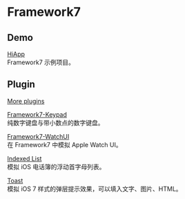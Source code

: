 Framework7
==========

Demo
----

[HiApp](https://github.com/Ju2ender/HiApp)    
Framework7 示例项目。

Plugin
------

[More plugins](http://framework7.taobao.org/plugins/)

[Framework7-Keypad](https://github.com/Ju2ender/Framework7-Keypad)    
纯数字键盘与带小数点的数字键盘。

[Framework7-WatchUI](https://github.com/Ju2ender/Framework7-WatchUI)    
在 Framework7 中模拟 Apple Watch UI。

[Indexed List](https://github.com/Ju2ender/Framework7-Indexed-List-plugin)    
模拟 iOS 电话簿的浮动首字母列表。

[Toast](https://github.com/Ju2ender/Toast-for-Framework7)    
模拟 iOS 7 样式的弹层提示效果，可以填入文字、图片、HTML。
